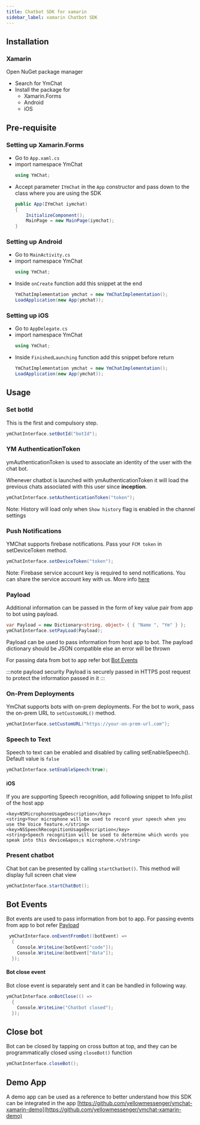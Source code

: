 ```yaml
---
title: Chatbot SDK for xamarin
sidebar_label: xamarin Chatbot SDK
---
```


## Installation

### Xamarin

Open NuGet package manager

- Search for YmChat
- Install the package for
  - Xamarin.Forms
  - Android
  - iOS

## Pre-requisite

### Setting up Xamarin.Forms

- Go to `App.xaml.cs`
- import namespace YmChat
  ```c#
  using YmChat;
  ```
- Accept parameter `IYmChat` in the `App` constructor
  and pass down to the class where you are using the SDK
  ```c#
  public App(IYmChat iymchat)
  {
      InitializeComponent();
      MainPage = new MainPage(iymchat);
  }
  ```

### Setting up Android

- Go to `MainActivity.cs`
- import namespace YmChat
  ```c#
  using YmChat;
  ```
- Inside `onCreate` function add this snippet at the end
  ```c#
  YmChatImplementation ymchat = new YmChatImplementation();
  LoadApplication(new App(ymchat));
  ```

### Setting up iOS

- Go to `AppDelegate.cs`
- import namespace YmChat
  ```c#
  using YmChat;
  ```
- Inside `FinishedLaunching` function add this snippet before return
  ```c#
  YmChatImplementation ymchat = new YmChatImplementation();
  LoadApplication(new App(ymchat));
  ```

## Usage

### Set botId

This is the first and compulsory step.

```c#
ymChatInterface.setBotId("botId");
```

### YM AuthenticationToken

ymAuthenticationToken is used to associate an identity of the user with the chat bot.

Whenever chatbot is launched with ymAuthenticationToken it will load the previous chats associated with this user since **inception**.

```c#
ymChatInterface.setAuthenticationToken("token");
```

Note: History will load only when `Show history` flag is enabled in the channel settings

### Push Notifications

YMChat supports firebase notifications. Pass your `FCM token` in setDeviceToken method.

```c#
ymChatInterface.setDeviceToken("token");
```

Note: Firebase service account key is required to send notifications. You can share the service account key with us. More info [here](https://developers.google.com/assistant/engagement/notifications#get_a_service_account_key)

### Payload

Additional information can be passed in the form of key value pair from app to bot using payload.

```c#
var Payload = new Dictionary<string, object> { { "Name ", "Ym" } };
ymChatInterface.setPayLoad(Payload);
```

Payload can be used to pass information from host app to bot. The payload dictionary should be JSON compatible else an error will be thrown

For passing data from bot to app refer bot [Bot Events](#bot-events)

:::note payload security
Payload is securely passed in HTTPS post request to protect the information passed in it
:::

### On-Prem Deployments

YmChat supports bots with on-prem deployments. For the bot to work, pass the on-prem URL to `setCustomURL()` method.

```c#
ymChatInterface.setCustomURL("https://your-on-prem-url.com");
```

### Speech to Text

Speech to text can be enabled and disabled by calling setEnableSpeech(). Default value is `false`

```c#
ymChatInterface.setEnableSpeech(true);
```

#### iOS

If you are supporting Speech recognition, add following snippet to Info.plist of the host app

```
<key>NSMicrophoneUsageDescription</key>
<string>Your microphone will be used to record your speech when you use the Voice feature.</string>
<key>NSSpeechRecognitionUsageDescription</key>
<string>Speech recognition will be used to determine which words you speak into this device&apos;s microphone.</string>
```

### Present chatbot

Chat bot can be presented by calling `startChatbot()`. This method will display full screen chat view

```c#
ymChatInterface.startChatBot();
```

## Bot Events

Bot events are used to pass information from bot to app. For passing events from app to bot refer [Payload](#payload)

```c#
 ymChatInterface.onEventFromBot((botEvent) =>
  {
    Console.WriteLine(botEvent["code"]);
    Console.WriteLine(botEvent["data"]);
  });
```

#### Bot close event

Bot close event is separately sent and it can be handled in following way.

```c#
ymChatInterface.onBotClose(() =>
  {
    Console.WriteLine("Chatbot closed");
  });
```

## Close bot

Bot can be closed by tapping on cross button at top, and they can be programmatically closed using `closeBot()` function

```c#
ymChatInterface.closeBot();
```

## Demo App

A demo app can be used as a reference to better understand how this SDK can be integrated in the app
[https://github.com/yellowmessenger/ymchat-xamarin-demo](https://github.com/yellowmessenger/ymchat-xamarin-demo)
